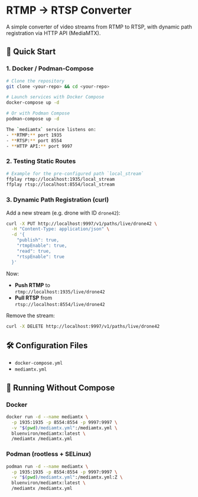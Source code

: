 # RTMP → RTSP Converter

A simple converter of video streams from RTMP to RTSP, with dynamic path registration via HTTP API (MediaMTX).

## 🚀 Quick Start

### 1. Docker / Podman-Compose

```bash
# Clone the repository
git clone <your-repo> && cd <your-repo>

# Launch services with Docker Compose
docker-compose up -d

# Or with Podman Compose
podman-compose up -d

The `mediamtx` service listens on:
- **RTMP:** port 1935  
- **RTSP:** port 8554  
- **HTTP API:** port 9997  
```

### 2. Testing Static Routes

```bash
# Example for the pre-configured path `local_stream`
ffplay rtmp://localhost:1935/local_stream
ffplay rtsp://localhost:8554/local_stream
```

### 3. Dynamic Path Registration (curl)

Add a new stream (e.g. drone with ID `drone42`):

```bash
curl -X PUT http://localhost:9997/v1/paths/live/drone42 \
  -H "Content-Type: application/json" \
  -d '{
    "publish": true,
    "rtmpEnable": true,
    "read": true,
    "rtspEnable": true
  }'
```

Now:
- **Push RTMP** to  
  `rtmp://localhost:1935/live/drone42`
- **Pull RTSP** from  
  `rtsp://localhost:8554/live/drone42`

Remove the stream:

```bash
curl -X DELETE http://localhost:9997/v1/paths/live/drone42
```

## 🛠 Configuration Files

- `docker-compose.yml`  
- `mediamtx.yml`

## 🐳 Running Without Compose

### Docker

```bash
docker run -d --name mediamtx \
  -p 1935:1935 -p 8554:8554 -p 9997:9997 \
  -v "$(pwd)/mediamtx.yml":/mediamtx.yml \
  bluenviron/mediamtx:latest \
  /mediamtx /mediamtx.yml
```

### Podman (rootless + SELinux)

```bash
podman run -d --name mediamtx \
  -p 1935:1935 -p 8554:8554 -p 9997:9997 \
  -v "$(pwd)/mediamtx.yml":/mediamtx.yml:Z \
  bluenviron/mediamtx:latest \
  /mediamtx /mediamtx.yml
```
